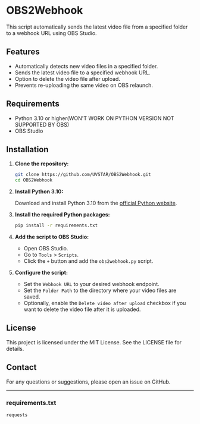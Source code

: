 # OBS2Webhook

This script automatically sends the latest video file from a specified folder to a webhook URL using OBS Studio.

## Features

- Automatically detects new video files in a specified folder.
- Sends the latest video file to a specified webhook URL.
- Option to delete the video file after upload.
- Prevents re-uploading the same video on OBS relaunch.

## Requirements

- Python 3.10 or higher(WON'T WORK ON PYTHON VERSION NOT SUPPORTED BY OBS)
- OBS Studio

## Installation

1. **Clone the repository:**

    ```sh
    git clone https://github.com/UVSTAR/OBS2Webhook.git
    cd OBS2Webhook
    ```

2. **Install Python 3.10:**

    Download and install Python 3.10 from the [official Python website](https://www.python.org/downloads/release/python-3100/).

3. **Install the required Python packages:**

    ```sh
    pip install -r requirements.txt
    ```

4. **Add the script to OBS Studio:**

    - Open OBS Studio.
    - Go to `Tools` > `Scripts`.
    - Click the `+` button and add the `obs2webhook.py` script.

5. **Configure the script:**

    - Set the `Webhook URL` to your desired webhook endpoint.
    - Set the `Folder Path` to the directory where your video files are saved.
    - Optionally, enable the `Delete video after upload` checkbox if you want to delete the video file after it is uploaded.

## License

This project is licensed under the MIT License. See the LICENSE file for details.


## Contact

For any questions or suggestions, please open an issue on GitHub.

---

### requirements.txt

```plaintext
requests
